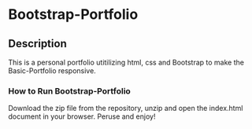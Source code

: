# Bootstrap-Portfolio

## Description

This is a personal portfolio utitilizing html, css and Bootstrap to make the Basic-Portfolio responsive.

### How to Run Bootstrap-Portfolio

Download the zip file from the repository, unzip and open the index.html document in your browser. Peruse and enjoy!
